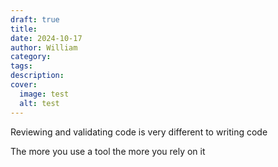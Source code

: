 ```yaml
---
draft: true
title: 
date: 2024-10-17
author: William
category: 
tags: 
description: 
cover:
  image: test
  alt: test
---
```

Reviewing and validating code is very different to writing code

The more you use a tool the more you rely on it